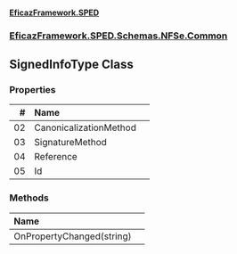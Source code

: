 #### [EficazFramework.SPED](EficazFrameworkSPED.md 'EficazFramework SPED')
### [EficazFramework.SPED.Schemas.NFSe.Common](EficazFramework.SPED.Schemas.NFSe.Common.md 'EficazFramework.SPED.Schemas.NFSe.Common')

## SignedInfoType Class
### Properties

| # | Name | |
| ---: | :--- | :--- |
| 02 | CanonicalizationMethod |  |
| 03 | SignatureMethod |  |
| 04 | Reference |  |
| 05 | Id |  |
### Methods

| Name | |
| :--- | :--- |
| OnPropertyChanged(string) |  |
